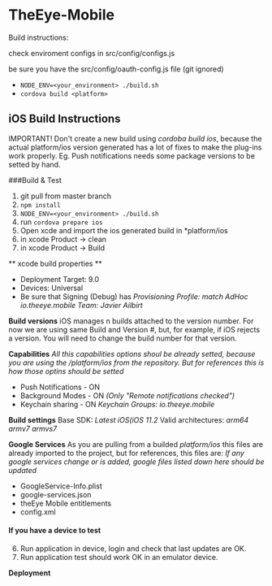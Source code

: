 # TheEye-Mobile

Build instructions:

check enviroment configs in src/config/configs.js

be sure you have the src/config/oauth-config.js file (git ignored)

* `NODE_ENV=<your_environment> ./build.sh`
* `cordova build <platform>`



## iOS Build Instructions

IMPORTANT! Don't create a new build using *cordoba build ios*, because the actual platform/ios version generated has a lot of fixes to 
make the plug-ins work properly. Eg. Push notifications needs some package versions to be setted by hand.

###Build & Test

1. git pull from master branch
2. `npm install`
3. `NODE_ENV=<your_environment> ./build.sh`
4. run `cordova prepare ios`
5. Open xcde and import the ios generated build in *platform/ios
6. in xcode Product -> clean
7. in xcode Product -> Build


** xcode build properties ** 
+ Deployment Target: 9.0
+ Devices: Universal
+ Be sure that Signing (Debug) has *Provisioning Profile: match AdHoc io.theeye.mobile* *Team: Javier Ailbirt* 

**Build versions**
iOS manages n builds attached to the version number. For now we are using same Build and Version #, but, for example, if iOS rejects a version. You will need to change the build number for that version.

**Capabilities**
*All this capabilities options shoul be already setted, because you are using the /platform/ios from the repository. But for references this is how those optins should be setted*

+ Push Notifications - ON
+ Background Modes - ON *(Only "Remote notifications checked")*
+ Keychain sharing - ON *Keychain Groups: io.theeye.mobile*

**Build settings**
Base SDK: *Latest iOS(iOS 11.2*
Valid architectures: *arm64 armv7 armvs7*


**Google Services**
As you are pulling from a builded *platform/ios* this files are already imported to the project, but for references, this files are:
*If any google services change or is added, google files listed down here should be updated*
+ GoogleService-Info.plist
+ google-services.json
+ theEye Mobile entitlements
+ config.xml


#### If you have a device to test
6. Run application in device, login and check that last updates are OK.
7. Run application test should work OK in an emulator device.


**Deployment**


